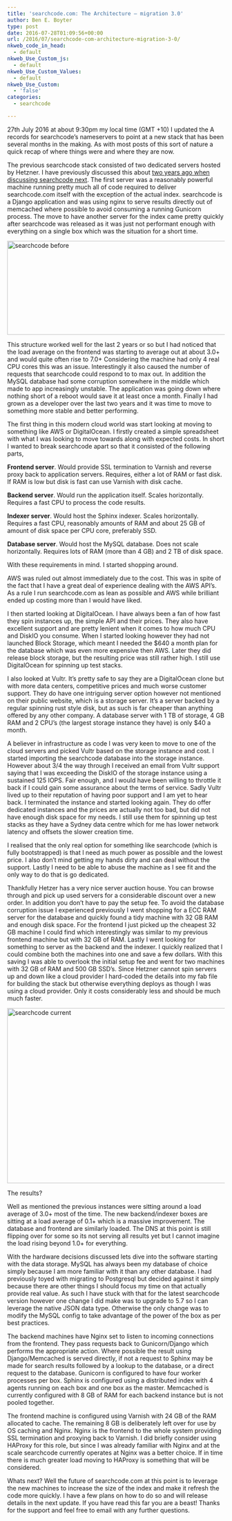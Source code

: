 ```yaml
---
title: 'searchcode.com: The Architecture – migration 3.0'
author: Ben E. Boyter
type: post
date: 2016-07-28T01:09:56+00:00
url: /2016/07/searchcode-com-architecture-migration-3-0/
nkweb_code_in_head:
  - default
nkweb_Use_Custom_js:
  - default
nkweb_Use_Custom_Values:
  - default
nkweb_Use_Custom:
  - 'false'
categories:
  - searchcode

---
```

27th July 2016 at about 9:30pm my local time (GMT +10) I updated the A records for searchcode&#8217;s nameservers to point at a new stack that has been several months in the making. As with most posts of this sort of nature a quick recap of where things were and where they are now.

The previous searchcode stack consisted of two dedicated servers hosted by Hetzner. I have previously discussed this about [two years ago when discussing searchcode next][1]. The first server was a reasonably powerful machine running pretty much all of code required to deliver searchcode.com itself with the exception of the actual index. searchcode is a Django application and was using nginx to serve results directly out of memcached where possible to avoid consuming a running Gunicorn process. The move to have another server for the index came pretty quickly after searchcode was released as it was just not performant enough with everything on a single box which was the situation for a short time.

[<img class="alignnone size-large wp-image-1225" src="http://www.boyter.org/wp-content/uploads/2016/07/Screen-Shot-2016-07-28-at-8.24.05-am-1024x424.png" alt="searchcode before" width="525" height="217" srcset="http://localhost/boyter.org/wp-content/uploads/2016/07/Screen-Shot-2016-07-28-at-8.24.05-am-1024x424.png 1024w, http://localhost/boyter.org/wp-content/uploads/2016/07/Screen-Shot-2016-07-28-at-8.24.05-am-300x124.png 300w, http://localhost/boyter.org/wp-content/uploads/2016/07/Screen-Shot-2016-07-28-at-8.24.05-am-768x318.png 768w, http://localhost/boyter.org/wp-content/uploads/2016/07/Screen-Shot-2016-07-28-at-8.24.05-am.png 1178w" sizes="(max-width: 525px) 100vw, 525px" />][2]

This structure worked well for the last 2 years or so but I had noticed that the load average on the frontend was starting to average out at about 3.0+ and would quite often rise to 7.0+ Considering the machine had only 4 real CPU cores this was an issue. Interestingly it also caused the number of requests that searchcode could respond to to max out. In addition the MySQL database had some corruption somewhere in the middle which made to app increasingly unstable. The application was going down where nothing short of a reboot would save it at least once a month. Finally I had grown as a developer over the last two years and it was time to move to something more stable and better performing.

The first thing in this modern cloud world was start looking at moving to something like AWS or DigitalOcean. I firstly created a simple spreadsheet with what I was looking to move towards along with expected costs. In short I wanted to break searchcode apart so that it consisted of the following parts,

**Frontend server**. Would provide SSL termination to Varnish and reverse proxy back to application servers. Requires, either a lot of RAM or fast disk. If RAM is low but disk is fast can use Varnish with disk cache.

**Backend server**. Would run the application itself. Scales horizontally. Requires a fast CPU to process the code results.

**Indexer server**. Would host the Sphinx indexer. Scales horizontally. Requires a fast CPU, reasonably amounts of RAM and about 25 GB of amount of disk space per CPU core, preferably SSD.

**Database server**. Would host the MySQL database. Does not scale horizontally. Requires lots of RAM (more than 4 GB) and 2 TB of disk space.

With these requirements in mind. I started shopping around.

AWS was ruled out almost immediately due to the cost. This was in spite of the fact that I have a great deal of experience dealing with the AWS API&#8217;s. As a rule I run searchcode.com as lean as possible and AWS while brilliant ended up costing more than I would have liked.

I then started looking at DigitalOcean. I have always been a fan of how fast they spin instances up, the simple API and their prices. They also have excellent support and are pretty lenient when it comes to how much CPU and DiskIO you consume. When I started looking however they had not launched Block Storage, which meant I needed the $640 a month plan for the database which was even more expensive then AWS. Later they did release block storage, but the resulting price was still rather high. I still use DigitalOcean for spinning up test stacks.

I also looked at Vultr. It&#8217;s pretty safe to say they are a DigitalOcean clone but with more data centers, competitive prices and much worse customer support. They do have one intriguing server option however not mentioned on their public website, which is a storage server. It&#8217;s a server backed by a regular spinning rust style disk, but as such is far cheaper than anything offered by any other company. A database server with 1 TB of storage, 4 GB RAM and 2 CPU&#8217;s (the largest storage instance they have) is only $40 a month.

A believer in infrastructure as code I was very keen to move to one of the cloud servers and picked Vultr based on the storage instance and cost. I started importing the searchcode database into the storage instance. However about 3/4 the way through I received an email from Vultr support saying that I was exceeding the DiskIO of the storage instance using a sustained 125 IOPS. Fair enough, and I would have been willing to throttle it back if I could gain some assurance about the terms of service. Sadly Vultr lived up to their reputation of having poor support and I am yet to hear back. I terminated the instance and started looking again. They do offer dedicated instances and the prices are actually not too bad, but did not have enough disk space for my needs. I still use them for spinning up test stacks as they have a Sydney data centre which for me has lower network latency and offsets the slower creation time.

I realised that the only real option for something like searchcode (which is fully bootstrapped) is that I need as much power as possible and the lowest price. I also don&#8217;t mind getting my hands dirty and can deal without the support. Lastly I need to be able to abuse the machine as I see fit and the only way to do that is go dedicated.

Thankfully Hetzer has a very nice server auction house. You can browse through and pick up used servers for a considerable discount over a new order. In addition you don&#8217;t have to pay the setup fee. To avoid the database corruption issue I experienced previously I went shopping for a ECC RAM server for the database and quickly found a tidy machine with 32 GB RAM and enough disk space. For the frontend I just picked up the cheapest 32 GB machine I could find which interestingly was similar to my previous frontend machine but with 32 GB of RAM. Lastly I went looking for something to server as the backend and the indexer. I quickly realized that I could combine both the machines into one and save a few dollars. With this saving I was able to overlook the initial setup fee and went for two machines with 32 GB of RAM and 500 GB SSD&#8217;s. Since Hetzner cannot spin servers up and down like a cloud provider I hard-coded the details into my fab file for building the stack but otherwise everything deploys as though I was using a cloud provider. Only it costs considerably less and should be much much faster.

[<img class="alignnone size-large wp-image-1226" src="http://www.boyter.org/wp-content/uploads/2016/07/Screen-Shot-2016-07-28-at-8.28.05-am-1024x790.png" alt="searchcode current" width="525" height="405" srcset="http://localhost/boyter.org/wp-content/uploads/2016/07/Screen-Shot-2016-07-28-at-8.28.05-am-1024x790.png 1024w, http://localhost/boyter.org/wp-content/uploads/2016/07/Screen-Shot-2016-07-28-at-8.28.05-am-300x232.png 300w, http://localhost/boyter.org/wp-content/uploads/2016/07/Screen-Shot-2016-07-28-at-8.28.05-am-768x593.png 768w, http://localhost/boyter.org/wp-content/uploads/2016/07/Screen-Shot-2016-07-28-at-8.28.05-am.png 1526w" sizes="(max-width: 525px) 100vw, 525px" />][3]

The results?

Well as mentioned the previous instances were sitting around a load average of 3.0+ most of the time. The new backend/indexer boxes are sitting at a load average of 0.1+ which is a massive improvement. The database and frontend are similarly loaded. The DNS at this point is still flipping over for some so its not serving all results yet but I cannot imagine the load rising beyond 1.0+ for everything.

With the hardware decisions discussed lets dive into the software starting with the data storage. MySQL has always been my database of choice simply because I am more familiar with it than any other database. I had previously toyed with migrating to Postgresql but decided against it simply because there are other things I should focus my time on that actually provide real value. As such I have stuck with that for the latest searchcode version however one change I did make was to upgrade to 5.7 so I can leverage the native JSON data type. Otherwise the only change was to modify the MySQL config to take advantage of the power of the box as per best practices.

The backend machines have Nginx set to listen to incoming connections from the frontend. They pass requests back to Gunicorn/Django which performs the appropriate action. Where possible the result using Django/Memcached is served directly, if not a request to Sphinx may be made for search results followed by a lookup to the database, or a direct request to the database. Gunicorn is configured to have four worker processes per box. Sphinx is configured using a distributed index with 4 agents running on each box and one box as the master. Memcached is currently configured with 8 GB of RAM for each backend instance but is not pooled together.

The frontend machine is configured using Varnish with 24 GB of the RAM allocated to cache. The remaining 8 GB is deliberately left over for use by OS caching and Nginx. Nginx is the frontend to the whole system providing SSL termination and proxying back to Varnish. I did briefly consider using HAProxy for this role, but since I was already familiar with Nginx and at the scale searchcode currently operates at Nginx was a better choice. If in time there is much greater load moving to HAProxy is something that will be considered.

Whats next? Well the future of searchcode.com at this point is to leverage the new machines to increase the size of the index and make it refresh the code more quickly. I have a few plans on how to do so and will release details in the next update. If you have read this far you are a beast! Thanks for the support and feel free to email with any further questions.

 [1]: http://www.boyter.org/2014/06/searchcode/
 [2]: http://www.boyter.org/wp-content/uploads/2016/07/Screen-Shot-2016-07-28-at-8.24.05-am.png
 [3]: http://www.boyter.org/wp-content/uploads/2016/07/Screen-Shot-2016-07-28-at-8.28.05-am.png